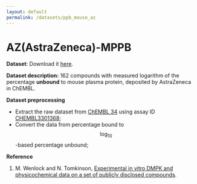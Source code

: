 ```yaml
---
layout: default
permalink: /datasets/ppb_mouse_az
---
```


<script id="MathJax-script" async src="https://cdn.jsdelivr.net/npm/mathjax@3/es5/tex-mml-chtml.js"></script>


# AZ(AstraZeneca)-MPPB

**Dataset**: Download it [here](/ADMET/datasets/PPB_mouse_AstraZeneca.csv). 

**Dataset description:** 162 compounds with measured logarithm of the percentage **unbound** to mouse plasma protein, deposited by AstraZeneca in ChEMBL. 

**Dataset preprocessing**

- Extract the raw dataset from [ChEMBL 34](https://ftp.ebi.ac.uk/pub/databases/chembl/ChEMBLdb/releases/chembl_34/) using assay ID [CHEMBL3301368](https://www.ebi.ac.uk/chembl/explore/assay/CHEMBL3301368); 
- Convert the data from percentage bound to $$\log_{10}$$-based percentage unbound;


**Reference**

1. M. Wenlock and N. Tomkinson, [Experimental in vitro DMPK and physicochemical data on a set of publicly disclosed compounds](https://doi.org/10.6019/CHEMBL3301361).
